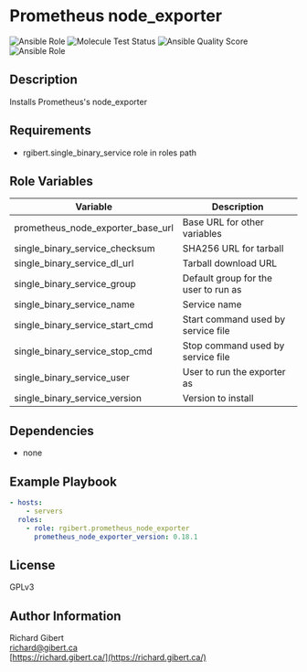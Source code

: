 # Prometheus node_exporter

![Ansible Role](https://img.shields.io/ansible/role/44232?style=flat-square)
![Molecule Test Status](https://img.shields.io/travis/rgibert/ansible-role-prometheus-node-exporter?label=molecule&style=flat-square)
![Ansible Quality Score](https://img.shields.io/ansible/quality/44232?style=flat-square)
![Ansible Role](https://img.shields.io/ansible/role/d/44232?label=downloads&style=flat-square)

## Description

Installs Prometheus's node_exporter

## Requirements

- rgibert.single_binary_service role in roles path

## Role Variables

| Variable | Description |
|----------|-------------|
| prometheus_node_exporter_base_url | Base URL for other variables |
| single_binary_service_checksum | SHA256 URL for tarball |
| single_binary_service_dl_url | Tarball download URL |
| single_binary_service_group | Default group for the user to run as |
| single_binary_service_name | Service name |
| single_binary_service_start_cmd | Start command used by service file |
| single_binary_service_stop_cmd | Stop command used by service file |
| single_binary_service_user | User to run the exporter as |
| single_binary_service_version | Version to install |

## Dependencies

- none

## Example Playbook

```yaml
- hosts:
    - servers
  roles:
    - role: rgibert.prometheus_node_exporter
      prometheus_node_exporter_version: 0.18.1
```

## License

GPLv3

## Author Information

Richard Gibert  
[richard@gibert.ca](mailto:richard@gibert.ca)  
[https://richard.gibert.ca/](https://richard.gibert.ca/)
